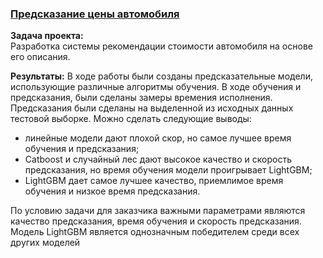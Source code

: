 ### [Предсказание цены автомобиля](https://github.com/chusovalex/DataScienceProjects/blob/main/project_09/project_09_car_price_estimation.ipynb)

**Задача проекта:**\
Разработка системы рекомендации стоимости автомобиля на основе его описания.

**Результаты:**
В ходе работы были созданы предсказательные модели, использующие различные алгоритмы обучения. В ходе обучения и предсказания, были сделаны замеры времения исполнения. Предсказания были сделаны на выделенной из исходных данных тестовой выборке. Можно сделать следующие выводы:
- линейные модели дают плохой скор, но самое лучшее время обучения и предсказания;
- Catboost и случайный лес дают высокое качество и скорость предсказания, но время обучения модели проигрывает LightGBM;
- LightGBM дает самое лучшее качество, приемлимое время обучения и низкое время предсказания.

По условию задачи для заказчика важными параметрами являются качество предсказания, время обучения и скорость предсказания. Модель LightGBM является однозначным победителем среди всех других моделей
